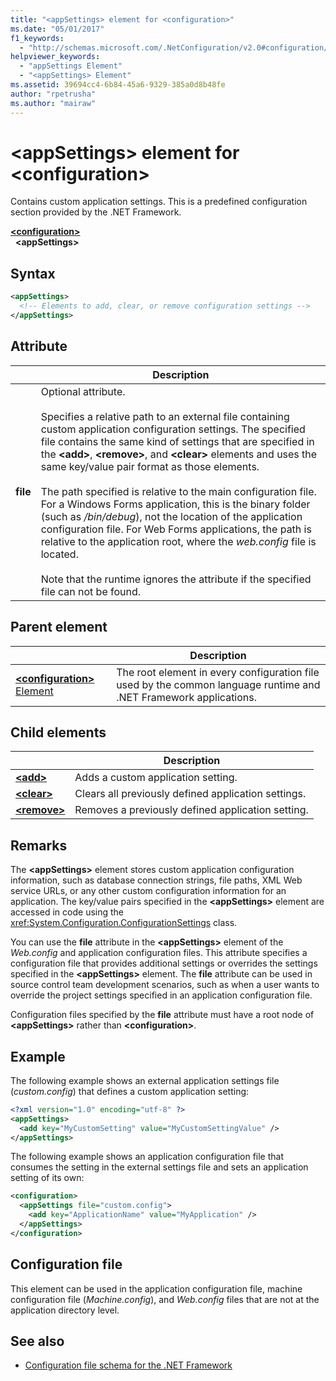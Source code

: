 ```yaml
---
title: "<appSettings> element for <configuration>"
ms.date: "05/01/2017"
f1_keywords: 
  - "http://schemas.microsoft.com/.NetConfiguration/v2.0#configuration/appSettings"
helpviewer_keywords: 
  - "appSettings Element"
  - "<appSettings> Element"
ms.assetid: 39694cc4-6b84-45a6-9329-385a0d8b48fe
author: "rpetrusha"
ms.author: "mairaw"
---
```


# \<appSettings> element for \<configuration>

Contains custom application settings. This is a predefined configuration section provided by the .NET Framework.

[**\<configuration>**](~/docs/framework/configure-apps/file-schema/configuration-element.md)   
&nbsp;&nbsp;**\<appSettings>**

## Syntax

```xml
<appSettings>
  <!-- Elements to add, clear, or remove configuration settings -->
</appSettings>
```

## Attribute

|           | Description |
| --------- | ----------- |
| **file**  | Optional attribute.<br><br>Specifies a relative path to an external file containing custom application configuration settings. The specified file contains the same kind of settings that are specified in the **\<add>**, **\<remove>**, and **\<clear>** elements and uses the same key/value pair format as those elements.<br><br>The path specified is relative to the main configuration file. For a Windows Forms application, this is the binary folder (such as */bin/debug*), not the location of the application configuration file. For Web Forms applications, the path is relative to the application root, where the *web.config* file is located.<br><br>Note that the runtime ignores the attribute if the specified file can not be found. |

## Parent element

|     | Description |
| --- | ----------- |
| [**\<configuration>** Element](~/docs/framework/configure-apps/file-schema/configuration-element.md) | The root element in every configuration file used by the common language runtime and .NET Framework applications. |

## Child elements

|     | Description |
| --- | ----------- |
| [**\<add>**](~/docs/framework/configure-apps/file-schema/appsettings/add-element-for-appsettings.md) | Adds a custom application setting. |
| [**\<clear>**](~/docs/framework/configure-apps/file-schema/appsettings/clear-element-for-appsettings.md) | Clears all previously defined application settings. |
| [**\<remove>**](~/docs/framework/configure-apps/file-schema/appsettings/remove-element-for-appsettings.md) | Removes a previously defined application setting. |

## Remarks

The **\<appSettings>** element stores custom application configuration information, such as database connection strings, file paths, XML Web service URLs, or any other custom configuration information for an application. The key/value pairs specified in the **\<appSettings>** element are accessed in code using the <xref:System.Configuration.ConfigurationSettings> class.

You can use the **file** attribute in the **\<appSettings>** element of the *Web.config* and application configuration files. This attribute specifies a configuration file that provides additional settings or overrides the settings specified in the **\<appSettings>** element. The **file** attribute can be used in source control team development scenarios, such as when a user wants to override the project settings specified in an application configuration file.

Configuration files specified by the **file** attribute must have a root node of **\<appSettings>** rather than **\<configuration>**.

## Example

The following example shows an external application settings file (*custom.config*) that defines a custom application setting:

```xml
<?xml version="1.0" encoding="utf-8" ?>
<appSettings>
  <add key="MyCustomSetting" value="MyCustomSettingValue" />
</appSettings>
```

The following example shows an application configuration file that consumes the setting in the external settings file and sets an application setting of its own:

```xml
<configuration>
  <appSettings file="custom.config">
    <add key="ApplicationName" value="MyApplication" />
  </appSettings>
</configuration>
```

## Configuration file

This element can be used in the application configuration file, machine configuration file (*Machine.config*), and *Web.config* files that are not at the application directory level.

## See also

- [Configuration file schema for the .NET Framework](~/docs/framework/configure-apps/file-schema/index.md)
